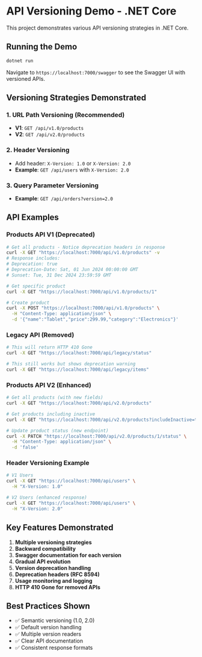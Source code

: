 # API Versioning Demo - .NET Core

This project demonstrates various API versioning strategies in .NET Core.

## Running the Demo

```bash
dotnet run
```

Navigate to `https://localhost:7000/swagger` to see the Swagger UI with versioned APIs.

## Versioning Strategies Demonstrated

### 1. URL Path Versioning (Recommended)
- **V1**: `GET /api/v1.0/products`
- **V2**: `GET /api/v2.0/products`

### 2. Header Versioning
- Add header: `X-Version: 1.0` or `X-Version: 2.0`
- **Example**: `GET /api/users` with `X-Version: 2.0`

### 3. Query Parameter Versioning
- **Example**: `GET /api/orders?version=2.0`

## API Examples

### Products API V1 (Deprecated)
```bash
# Get all products - Notice deprecation headers in response
curl -X GET "https://localhost:7000/api/v1.0/products" -v
# Response includes:
# Deprecation: true
# Deprecation-Date: Sat, 01 Jun 2024 00:00:00 GMT
# Sunset: Tue, 31 Dec 2024 23:59:59 GMT

# Get specific product
curl -X GET "https://localhost:7000/api/v1.0/products/1"

# Create product
curl -X POST "https://localhost:7000/api/v1.0/products" \
  -H "Content-Type: application/json" \
  -d '{"name":"Tablet","price":299.99,"category":"Electronics"}'
```

### Legacy API (Removed)
```bash
# This will return HTTP 410 Gone
curl -X GET "https://localhost:7000/api/legacy/status"

# This still works but shows deprecation warning
curl -X GET "https://localhost:7000/api/legacy/items"
```

### Products API V2 (Enhanced)
```bash
# Get all products (with new fields)
curl -X GET "https://localhost:7000/api/v2.0/products"

# Get products including inactive
curl -X GET "https://localhost:7000/api/v2.0/products?includeInactive=true"

# Update product status (new endpoint)
curl -X PATCH "https://localhost:7000/api/v2.0/products/1/status" \
  -H "Content-Type: application/json" \
  -d 'false'
```

### Header Versioning Example
```bash
# V1 Users
curl -X GET "https://localhost:7000/api/users" \
  -H "X-Version: 1.0"

# V2 Users (enhanced response)
curl -X GET "https://localhost:7000/api/users" \
  -H "X-Version: 2.0"
```

## Key Features Demonstrated

1. **Multiple versioning strategies**
2. **Backward compatibility**
3. **Swagger documentation for each version**
4. **Gradual API evolution**
5. **Version deprecation handling**
6. **Deprecation headers (RFC 8594)**
7. **Usage monitoring and logging**
8. **HTTP 410 Gone for removed APIs**

## Best Practices Shown

- ✅ Semantic versioning (1.0, 2.0)
- ✅ Default version handling
- ✅ Multiple version readers
- ✅ Clear API documentation
- ✅ Consistent response formats